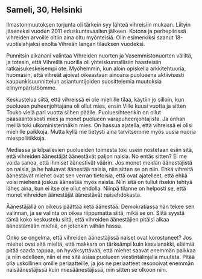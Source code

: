 ## Sameli, 30, Helsinki

Ilmastonmuutoksen torjunta oli tärkein syy lähteä vihreisiin mukaan. Liityin jäseneksi vuoden 2011 eduskuntavaalien jälkeen. Kotona ja perhepiirissä vihreiden arvoille oltiin aina oltu myönteisiä. Olin esimerkiksi saanut 18-vuotislahjaksi enolta Vihreän langan tilauksen vuodeksi.

Punnitsin aikanani valintaa Vihreiden nuorten ja Vasemmistonuorten väliltä, ja totesin, että Vihreillä nuorilla oli yhteiskunnallisiin haasteisiin ratkaisukeskeisempi ote. Myöhemmin, kun aloin opiskella arkkitehtuuria, huomasin, että vihreät ajoivat oikeastaan ainoana puolueena aktiivisesti kaupunkisuunnittelun asiantuntijoiden suosittelemia muutoksia elinympäristöömme.

Keskustelua siitä, että vihreissä ei ole miehille tilaa, käytiin jo silloin, kun puolueen puheenjohtajana oli ollut mies, ensin Ville kuusi vuotta ja sitten Touko vielä pari vuotta siihen päälle. Puoluesihteerikin on ollut pääsääntöisesti mies ja monet puolueen varapuheenjohtajista. Ja onhan meillä toki ulkoministerinäkin mies. On hassua ajatella, että vihreissä ei olisi miehille paikkoja. Mutta kyllä me tietysti aina tarvitsemme myös uusia nuoria miespoliitikkoja.

Mediassa ja kilpailevien puolueiden toimesta toki usein nostetaan esiin sitä, että vihreiden äänestäjät äänestävät paljon naisia. No entäs sitten? Ei me voida sanoa, että ihmiset äänestivät väärin. Jos monet meidän äänestäjistä on naisia, ja he haluavat äänestää naisia, niin sitten se on niin. Ehkä vihreitä äänestävät miehet ovat sen verran tietoisia, että ovat ajatelleet, että ehkä voisi miehenä joskus äänestää myös naista. Niin sitä on tullut itsekin tehtyä lähes aina, kun ei itse ole ollut ehdolla. Niinpä tilanne on helposti se, että monet vihreiden äänestäjät äänestävät naisehdokasta.

Äänestäjällä on oikeus päättää ketä äänestää. Demokratiassa hän tekee sen valinnan, ja se valinta on oikea riippumatta siitä, mikä se on. Siitä syystä tämä koko keskustelu siitä, että vihreiden äänestäjien pitäisi alkaa äänestämään miehiä, on jotenkin vähän hassu.

Onko se ongelma, että vihreiden äänestäjissä naiset ovat korostuneet? Jos miehet ovat sitä mieltä, että makkara on tärkeämpi kuin kasvisnakki, eläimiä pitää saada tappaa, on hyväksyttävää, että miehet saavat enemmän palkkaa ja niin edelleen, niin ei me sitä asiaa puolueen viestintälinjalla muuteta. Pitää olla uskollinen omille periaatteille, ja jos ne periaatteet resonoivat enemmän naisäänestäjissä kuin miesäänestäjissä, niin sitten se olkoon niin.

